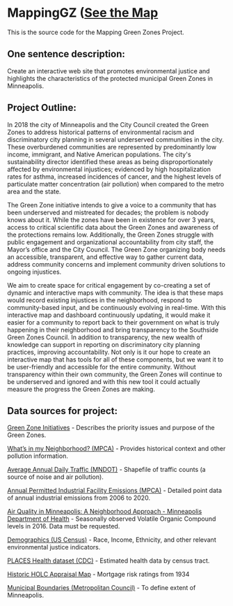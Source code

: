 # MappingGZ ([See the Map](https://rwhendrickson.github.io/MappingGZ/MVP.html)
This is the source code for the Mapping Green Zones Project.

## One sentence description:

Create an interactive web site that promotes environmental justice and highlights the characteristics of the protected municipal Green Zones in Minneapolis.

## Project Outline:

In 2018 the city of Minneapolis and the City Council created the Green Zones to address historical patterns of environmental racism and discriminatory city planning in several underserved communities in the city. These overburdened communities are represented by predominantly low income, immigrant, and Native American populations. The city's sustainability director identified these areas as being disproportionately affected by environmental injustices; evidenced by high hospitalization rates for asthma, increased incidences of cancer, and the highest levels of particulate matter concentration (air pollution) when compared to the metro area and the state. 

The Green Zone initiative intends to give a voice to a community that has been underserved and mistreated for decades; the problem is nobody knows about it. While the zones have been in existence for over 3 years,  access to critical scientific data about the Green Zones  and awareness of the protections remains low. Additionally, the Green Zones struggle with public engagement and organizational accountability from city staff, the Mayor’s office and the City Council. The Green Zone organizing body needs an accessible, transparent, and effective way to gather current data, address community concerns and implement community driven solutions to ongoing injustices. 

We aim to create space for critical engagement by co-creating a set of dynamic and interactive maps with community. The idea is that these maps would record existing injustices in the neighborhood, respond to community-based input, and be continuously evolving in real-time. With this interactive map and dashboard continuously updating, it would make it easier for a community to report back to their government on what is truly happening in their neighborhood and bring transparency to the Southside Green Zones Council. In addition to transparency, the new wealth of knowledge can support in reporting on discriminatory city planning practices, improving accountability. Not only is it our hope to create an interactive map that has tools for all of these components, but we want it to be user-friendly and accessible for the entire community. Without transparency within their own community, the Green Zones will continue to be underserved and ignored and with this new tool it could actually measure the progress the Green Zones are making.

## Data sources for project:

[Green Zone Initiatives](https://www2.minneapolismn.gov/government/departments/coordinator/sustainability/minneapolis-green-zones-workgroup-report/) - Describes the priority issues and purpose of the Green Zones.

[What’s in my Neighborhood? (MPCA)](https://gisdata.mn.gov/dataset/env-my-neighborhood) - Provides historical context and other pollution information.

[Average Annual Daily Traffic (MNDOT)](https://gisdata.mn.gov/dataset/trans-aadt-traffic-segments) - Shapefile of traffic counts (a source of noise and air pollution).

[Annual Permitted Industrial Facility Emissions (MPCA)](https://www.pca.state.mn.us/air/permitted-facility-air-emissions-data) - Detailed point data of annual industrial emissions from 2006 to 2020.

[Air Quality in Minneapolis: A Neighborhood Approach - Minneapolis Department of Health](https://www2.minneapolismn.gov/media/content-assets/www2-documents/government/Air-Quality-Study-Long-Report-.pdf) - Seasonally observed Volatile Organic Compound levels in 2016. Data must be requested.

[Demographics (US Census)](https://www.census.gov/geographies/mapping-files.html) - Race, Income, Ethnicity, and other relevant environmental justice indicators.

[PLACES Health dataset (CDC)](https://www.cdc.gov/places/index.html) - Estimated health data by census tract.

[Historic HOLC Appraisal Map](https://gisdata.mn.gov/dataset/us-mn-state-metc-plan-historic-holc-appraisal) - Mortgage risk ratings from 1934

[Municipal Boundaries (Metropolitan Council)](https://gisdata.mn.gov/dataset/us-mn-state-metc-bdry-census2010counties-ctus) - To define extent of Minneapolis.
